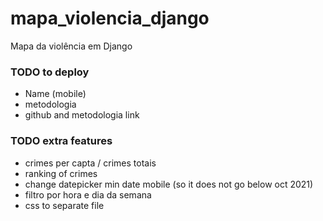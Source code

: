 # mapa_violencia_django
Mapa da violência em Django

### TODO to deploy
- Name (mobile)
- metodologia
- github and metodologia link

### TODO extra features
- crimes per capta / crimes totais
- ranking of crimes
- change datepicker min date mobile (so it does not go below oct 2021)
- filtro por hora e dia da semana
- css to separate file
